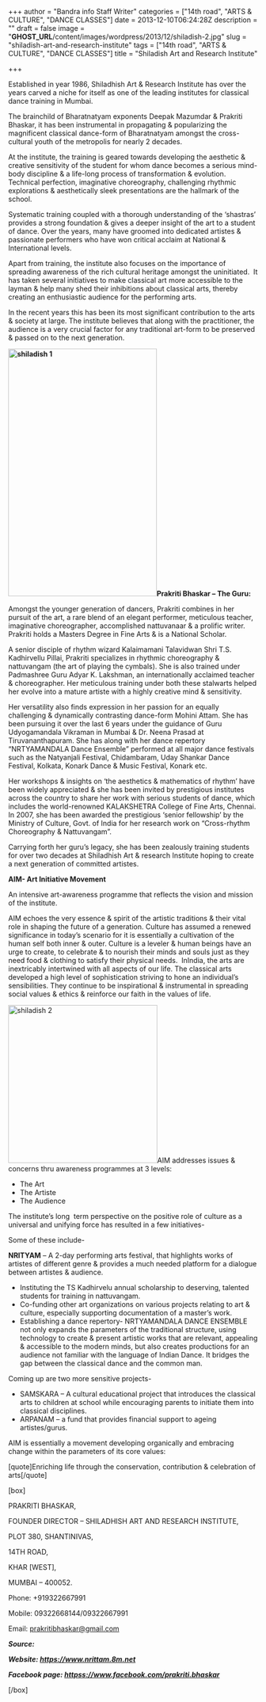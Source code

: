 +++
author = "Bandra info Staff Writer"
categories = ["14th road", "ARTS &amp; CULTURE", "DANCE CLASSES"]
date = 2013-12-10T06:24:28Z
description = ""
draft = false
image = "__GHOST_URL__/content/images/wordpress/2013/12/shiladish-2.jpg"
slug = "shiladish-art-and-research-institute"
tags = ["14th road", "ARTS &amp; CULTURE", "DANCE CLASSES"]
title = "Shiladish Art and Research Institute"

+++


<p>Established in year 1986, Shiladhish Art &amp; Research Institute has over the years carved a niche for itself as one of the leading institutes for classical dance training in Mumbai.</p>
<p>The brainchild of Bharatnatyam exponents Deepak Mazumdar &amp; Prakriti Bhaskar, it has been instrumental in propagating &amp; popularizing the magnificent classical dance-form of Bharatnatyam amongst the cross-cultural youth of the metropolis for nearly 2 decades.</p>
<p>At the institute, the training is geared towards developing the aesthetic &amp; creative sensitivity of the student for whom dance becomes a serious mind-body discipline &amp; a life-long process of transformation &amp; evolution. Technical perfection, imaginative choreography, challenging rhythmic explorations &amp; aesthetically sleek presentations are the hallmark of the school.</p>
<p>Systematic training coupled with a thorough understanding of the ‘shastras’ provides a strong foundation &amp; gives a deeper insight of the art to a student of dance. Over the years, many have groomed into dedicated artistes &amp; passionate performers who have won critical acclaim at National &amp; International levels.</p>
<p>Apart from training, the institute also focuses on the importance of spreading awareness of the rich cultural heritage amongst the uninitiated.  It has taken several initiatives to make classical art more accessible to the layman &amp; help many shed their inhibitions about classical arts, thereby creating an enthusiastic audience for the performing arts.</p>
<p>In the recent years this has been its most significant contribution to the arts &amp; society at large. The institute believes that along with the practitioner, the audience is a very crucial factor for any traditional art-form to be preserved &amp; passed on to the next generation.</p>
<p><strong><a href="https://i2.wp.com/bandra.info/wp-content/uploads/2013/12/shiladish-1.jpg?ssl=1"><img loading="lazy" class="size-full wp-image-5060 alignright" alt="shiladish 1" src="https://i2.wp.com/bandra.info/wp-content/uploads/2013/12/shiladish-1.jpg?resize=300%2C500&#038;ssl=1" width="300" height="500" srcset="https://i2.wp.com/bandra.info/wp-content/uploads/2013/12/shiladish-1.jpg?w=300&amp;ssl=1 300w, https://i2.wp.com/bandra.info/wp-content/uploads/2013/12/shiladish-1.jpg?resize=180%2C300&amp;ssl=1 180w" sizes="(max-width: 300px) 100vw, 300px" data-recalc-dims="1" /></a>Prakriti Bhaskar &#8211; The Guru:</strong></p>
<p>Amongst the younger generation of dancers, Prakriti combines in her pursuit of the art, a rare blend of an elegant performer, meticulous teacher, imaginative choreographer, accomplished nattuvanaar &amp; a prolific writer. Prakriti holds a Masters Degree in Fine Arts &amp; is a National Scholar.</p>
<p>A senior disciple of rhythm wizard Kalaimamani Talavidwan Shri T.S. Kadhirvellu Pillai, Prakriti specializes in rhythmic choreography &amp; nattuvangam (the art of playing the cymbals). She is also trained under Padmashree Guru Adyar K. Lakshman, an internationally acclaimed teacher &amp; choreographer. Her meticulous training under both these stalwarts helped her evolve into a mature artiste with a highly creative mind &amp; sensitivity.</p>
<p>Her versatility also finds expression in her passion for an equally challenging &amp; dynamically contrasting dance-form Mohini Attam. She has been pursuing it over the last 6 years under the guidance of Guru Udyogamandala Vikraman in Mumbai &amp; Dr. Neena Prasad at Tiruvananthapuram. She has along with her dance repertory “NRTYAMANDALA Dance Ensemble” performed at all major dance festivals such as the Natyanjali Festival, Chidambaram, Uday Shankar Dance Festival, Kolkata, Konark Dance &amp; Music Festival, Konark etc.</p>
<p>Her workshops &amp; insights on &#8216;the aesthetics &amp; mathematics of rhythm&#8217; have been widely appreciated &amp; she has been invited by prestigious institutes across the country to share her work with serious students of dance, which includes the world-renowned KALAKSHETRA College of Fine Arts, Chennai. In 2007, she has been awarded the prestigious ‘senior fellowship’ by the Ministry of Culture, Govt. of India for her research work on “Cross-rhythm Choreography &amp; Nattuvangam”.</p>
<p>Carrying forth her guru&#8217;s legacy, she has been zealously training students for over two decades at Shiladhish Art &amp; research Institute hoping to create a next generation of committed artistes.</p>
<p><strong>AIM- Art Initiative Movement</strong></p>
<p>An intensive art-awareness programme that reflects the vision and mission of the institute.</p>
<p>AIM echoes the very essence &amp; spirit of the artistic traditions &amp; their vital role in shaping the future of a generation. Culture has assumed a renewed significance in today’s scenario for it is essentially a cultivation of the human self both inner &amp; outer. Culture is a leveler &amp; human beings have an urge to create, to celebrate &amp; to nourish their minds and souls just as they need food &amp; clothing to satisfy their physical needs.  InIndia, the arts are inextricably intertwined with all aspects of our life. The classical arts developed a high level of sophistication striving to hone an individual’s sensibilities. They continue to be inspirational &amp; instrumental in spreading social values &amp; ethics &amp; reinforce our faith in the values of life.</p>
<p><a href="https://i2.wp.com/bandra.info/wp-content/uploads/2013/12/shiladish-2.jpg?ssl=1"><img loading="lazy" class="size-full wp-image-5059 alignleft" alt="shiladish 2" src="https://i2.wp.com/bandra.info/wp-content/uploads/2013/12/shiladish-2.jpg?resize=301%2C319&#038;ssl=1" width="301" height="319" srcset="https://i2.wp.com/bandra.info/wp-content/uploads/2013/12/shiladish-2.jpg?w=301&amp;ssl=1 301w, https://i2.wp.com/bandra.info/wp-content/uploads/2013/12/shiladish-2.jpg?resize=283%2C300&amp;ssl=1 283w" sizes="(max-width: 301px) 100vw, 301px" data-recalc-dims="1" /></a>AIM addresses issues &amp; concerns thru awareness programmes at 3 levels:</p>
<ul>
<li>The Art</li>
<li>The Artiste</li>
<li>The Audience</li>
</ul>
<p>The institute’s long  term perspective on the positive role of culture as a universal and unifying force has resulted in a few initiatives-</p>
<p>Some of these include-</p>
<p><strong>NRITYAM</strong> – A 2-day performing arts festival, that highlights works of artistes of different genre &amp; provides a much needed platform for a dialogue between artistes &amp; audience.</p>
<ul>
<li>Instituting the TS Kadhirvelu annual scholarship to deserving, talented students for training in nattuvangam.</li>
<li>Co-funding other art organizations on various projects relating to art &amp; culture, especially supporting documentation of a master’s work.</li>
<li>Establishing a dance repertory- NRTYAMANDALA DANCE ENSEMBLE not only expands the parameters of the traditional structure, using technology to create &amp; present artistic works that are relevant, appealing &amp; accessible to the modern minds, but also creates productions for an audience not familiar with the language of Indian Dance. It bridges the gap between the classical dance and the common man.</li>
</ul>
<p>Coming up are two more sensitive projects-</p>
<ul>
<li>SAMSKARA &#8211; A cultural educational project that introduces the classical arts to children at school while encouraging parents to initiate them into classical disciplines.</li>
<li>ARPANAM – a fund that provides financial support to ageing artistes/gurus.</li>
</ul>
<p>AIM is essentially a movement developing organically and embracing change within the parameters of its core values:</p>
<p>[quote]Enriching life through the conservation, contribution &amp; celebration of arts[/quote]</p>
<p>[box]</p>
<p>PRAKRITI BHASKAR,</p>
<p>FOUNDER DIRECTOR &#8211; SHILADHISH ART AND RESEARCH INSTITUTE,</p>
<p>PLOT 380, SHANTINIVAS,</p>
<p>14TH ROAD,</p>
<p>KHAR [WEST],</p>
<p>MUMBAI &#8211; 400052.</p>
<p>Phone: +919322667991</p>
<p>Mobile: 09322668144/09322667991</p>
<p>Email: <a href="mailto:prakritibhaskar@gmail.com">prakritibhaskar@gmail.com</a></p>
<p><strong><em>Source:</em></strong></p>
<p><strong><em>Website: <a href="https://www.nrittam.8m.net">https://www.nrittam.8m.net</a></em></strong></p>
<p><strong><em>Facebook page: <a href="httpss://www.facebook.com/prakriti.bhaskar">httpss://www.facebook.com/prakriti.bhaskar</a></em></strong></p>
<p>[/box]</p>
<p>&nbsp;</p>



